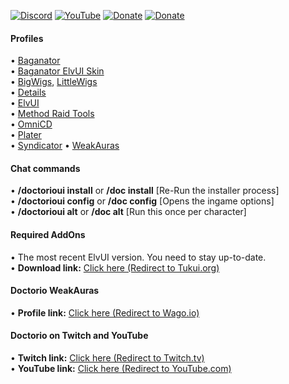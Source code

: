 [![Discord](https://img.shields.io/discord/614097338964901898?label=Discord)](https://discord.gg/pjGTs3HpKX) [![YouTube](https://img.shields.io/youtube/channel/subscribers/UCWy9ojqO0BgDBK__hFISKzA?style=social)](https://www.youtube.com/@DoctorioGaming) [![Donate](https://img.shields.io/badge/Donate-Doctorio-blue)](https://www.tipeeestream.com/doctorio/donation) [![Donate](https://img.shields.io/badge/Donate-Luckyone-yellow)](https://streamlabs.com/luckyone1996/tip)

#### **Profiles**  
• [Baganator](https://www.curseforge.com/wow/addons/baganator)  
• [Baganator ElvUI Skin](https://www.curseforge.com/wow/addons/baganator-elvui-skin)  
• [BigWigs](https://www.curseforge.com/wow/addons/big-wigs), [LittleWigs](https://www.curseforge.com/wow/addons/little-wigs)  
• [Details](https://www.curseforge.com/wow/addons/details)  
• [ElvUI](https://www.tukui.org/)  
• [Method Raid Tools](https://www.curseforge.com/wow/addons/method-raid-tools)  
• [OmniCD](https://www.curseforge.com/wow/addons/omnicd)  
• [Plater](https://www.curseforge.com/wow/addons/plater-nameplates)  
• [Syndicator](https://www.curseforge.com/wow/addons/syndicator)
• [WeakAuras](https://www.curseforge.com/wow/addons/weakauras-2)  

#### **Chat commands**  
• **/doctorioui install** or **/doc install** [Re-Run the installer process]  
• **/doctorioui config** or **/doc config** [Opens the ingame options]  
• **/doctorioui alt** or **/doc alt** [Run this once per character]  

#### **Required AddOns**  
• The most recent ElvUI version. You need to stay up-to-date.  
• **Download link:** [Click here (Redirect to Tukui.org)](https://www.tukui.org/)  

#### **Doctorio WeakAuras**  
• **Profile link:** [Click here (Redirect to Wago.io)](https://wago.io/p/Doctorio)  

#### **Doctorio on Twitch and YouTube**  
• **Twitch link:** [Click here (Redirect to Twitch.tv)](https://www.twitch.tv/Doctorio)  
• **YouTube link:** [Click here (Redirect to YouTube.com)](https://www.youtube.com/DoctorioGaming)  
